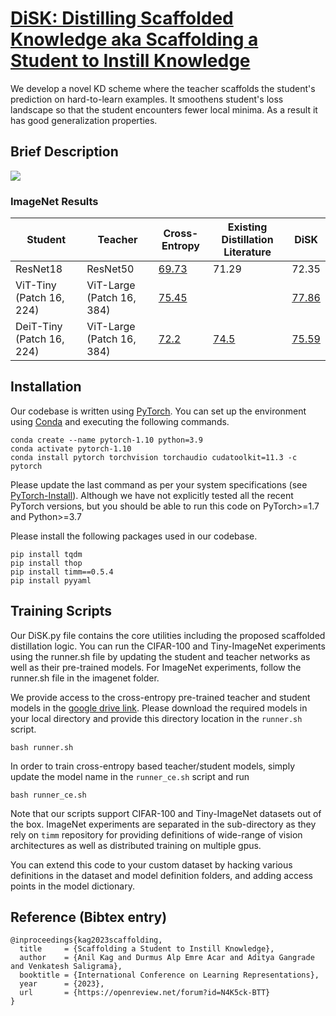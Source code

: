 # [DiSK: Distilling Scaffolded Knowledge aka Scaffolding a Student to Instill Knowledge](https://openreview.net/forum?id=N4K5ck-BTT)

We develop a novel KD scheme where the teacher scaffolds the student's prediction on hard-to-learn examples.  It smoothens student's loss landscape so that the student encounters fewer local minima. As a result it has good generalization properties.

## Brief Description  

![](<pdf/PDE-GlobalLayer-Poster.png>)

### ImageNet Results

| **Student**               | **Teacher**               | **Cross-Entropy** | **Existing  Distillation Literature** | **DiSK** |
|---------------------------|---------------------------|-------------------|---------------------------------------|----------|
| ResNet18                  | ResNet50                  | [69.73](https://github.com/huggingface/pytorch-image-models/blob/v0.5.4/results/results-imagenet.csv)             | 71.29                                 | 72.35    |
| ViT-Tiny (Patch 16, 224)  | ViT-Large (Patch 16, 384) | [75.45](https://github.com/huggingface/pytorch-image-models/blob/v0.5.4/results/results-imagenet.csv)             |                                       | [77.86](https://drive.google.com/file/d/1bT05AYapjbjpkiJQoxJFBLLkHZYN8X_H/view?usp=share_link)    |
| DeiT-Tiny (Patch 16, 224) | ViT-Large (Patch 16, 384) | [72.2](https://github.com/facebookresearch/deit/blob/main/README_deit.md)              | [74.5](https://github.com/facebookresearch/deit/blob/main/README_deit.md)                                  | [75.59](https://drive.google.com/file/d/1bPYCATBjql-AlxZ4MGbb5tU_M1kmz63H/view?usp=share_link)    |


## Installation

Our codebase is written using [PyTorch](https://pytorch.org). You can set up the environment using [Conda](https://www.anaconda.com/products/individual) and executing the following commands.  

```
conda create --name pytorch-1.10 python=3.9
conda activate pytorch-1.10
conda install pytorch torchvision torchaudio cudatoolkit=11.3 -c pytorch
```

Please update the last command as per your system specifications (see [PyTorch-Install](https://pytorch.org/get-started/locally/)). Although we have not explicitly tested all the recent PyTorch versions, but you should be able to run this code on PyTorch>=1.7 and Python>=3.7


Please install the following packages used in our codebase.

```
pip install tqdm
pip install thop
pip install timm==0.5.4
pip install pyyaml
```

## Training Scripts 

Our DiSK.py file contains the core utilities including the proposed scaffolded distillation logic. You can run the CIFAR-100 and Tiny-ImageNet experiments using the runner.sh file by updating the student and teacher networks as well as their pre-trained models. For ImageNet experiments, follow the runner.sh file in the imagenet folder. 

We provide access to the cross-entropy pre-trained teacher and student models in the [google drive link](https://drive.google.com/drive/folders/1ZDJTXiPAzKOMd8n9wsHCS2-PQWHTbouS?usp=share_link). Please download the required models in your local directory and provide this directory location in the ```runner.sh``` script.

```
bash runner.sh
```

In order to train cross-entropy based teacher/student models, simply update the model name in the ```runner_ce.sh``` script and run 
```
bash runner_ce.sh
```

Note that our scripts support CIFAR-100 and Tiny-ImageNet datasets out of the box. ImageNet experiments are separated in the sub-directory as they rely on ```timm``` repository for providing definitions of wide-range of vision architectures as well as distributed training on multiple gpus. 

You can extend this code to your custom dataset by hacking various definitions in the dataset and model definition folders, and adding access points in the model dictionary.

## Reference (Bibtex entry)


```
@inproceedings{kag2023scaffolding,
  title     = {Scaffolding a Student to Instill Knowledge},
  author    = {Anil Kag and Durmus Alp Emre Acar and Aditya Gangrade and Venkatesh Saligrama},
  booktitle = {International Conference on Learning Representations},
  year      = {2023},
  url       = {https://openreview.net/forum?id=N4K5ck-BTT}
}
```
